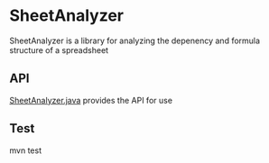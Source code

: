 # SheetAnalyzer

SheetAnalyzer is a library for analyzing the depenency and formula structure of a spreadsheet

## API

[SheetAnalyzer.java](https://github.com/dataspread/sheetanalyzer/blob/main/src/main/java/org/dataspread/sheetanalyzer/SheetAnalyzer.java) provides the API for use 

## Test

mvn test

